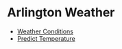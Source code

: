 # Arlington Weather

- [Weather Conditions](https://curtlh.github.io/dSci-Projects/p10_arlington_weather/weather_conditions.nb.html)
- [Predict Temperature](https://curtlh.github.io/dSci-Projects/p10_arlington_weather/investigate_weather.html)
